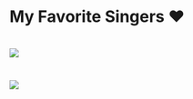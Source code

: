 # My Favorite Singers ♥

# [![](http://cache.umusic.com/_sites/_prettygooddigital/ladygaga.com/images/og.jpg)](https://www.youtube.com/watch?v=en2D_5TzXCA)

# ![](http://www.billboard.com/files/media/sia-press-2016-purplepr-billboard-1548.jpg)
